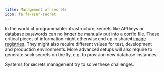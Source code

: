```yaml
---
title: Management of secrets
icon: fa fa-user-secret
---
```

In the world of programmable infrastructure, secrets like API keys or
database passwords can no longer be manually put into a config file.
These critical pieces of information might otherwise end up in shared
[image registries](/components/registry/). They might also require
different values for test, development and production environments.
More advanced setups will also require to generate such secrets on the
fly, e.g. to provision new database instances.

Systems for secrets management try to solve these challenges.
